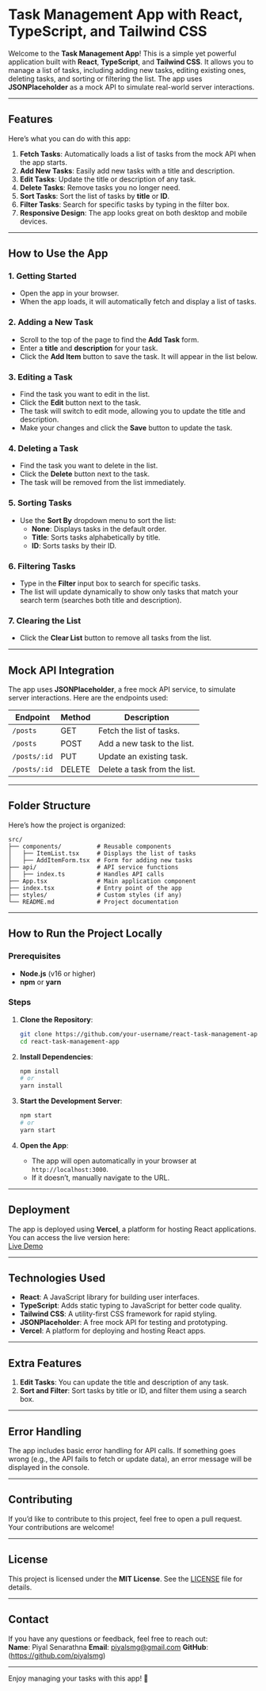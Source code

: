 # Task Management App with React, TypeScript, and Tailwind CSS

Welcome to the **Task Management App**! This is a simple yet powerful application built with **React**, **TypeScript**, and **Tailwind CSS**. It allows you to manage a list of tasks, including adding new tasks, editing existing ones, deleting tasks, and sorting or filtering the list. The app uses **JSONPlaceholder** as a mock API to simulate real-world server interactions.

---

## Features

Here’s what you can do with this app:

1. **Fetch Tasks**: Automatically loads a list of tasks from the mock API when the app starts.
2. **Add New Tasks**: Easily add new tasks with a title and description.
3. **Edit Tasks**: Update the title or description of any task.
4. **Delete Tasks**: Remove tasks you no longer need.
5. **Sort Tasks**: Sort the list of tasks by **title** or **ID**.
6. **Filter Tasks**: Search for specific tasks by typing in the filter box.
7. **Responsive Design**: The app looks great on both desktop and mobile devices.

---

## How to Use the App

### 1. **Getting Started**
- Open the app in your browser.
- When the app loads, it will automatically fetch and display a list of tasks.

### 2. **Adding a New Task**
- Scroll to the top of the page to find the **Add Task** form.
- Enter a **title** and **description** for your task.
- Click the **Add Item** button to save the task. It will appear in the list below.

### 3. **Editing a Task**
- Find the task you want to edit in the list.
- Click the **Edit** button next to the task.
- The task will switch to edit mode, allowing you to update the title and description.
- Make your changes and click the **Save** button to update the task.

### 4. **Deleting a Task**
- Find the task you want to delete in the list.
- Click the **Delete** button next to the task.
- The task will be removed from the list immediately.

### 5. **Sorting Tasks**
- Use the **Sort By** dropdown menu to sort the list:
  - **None**: Displays tasks in the default order.
  - **Title**: Sorts tasks alphabetically by title.
  - **ID**: Sorts tasks by their ID.

### 6. **Filtering Tasks**
- Type in the **Filter** input box to search for specific tasks.
- The list will update dynamically to show only tasks that match your search term (searches both title and description).

### 7. **Clearing the List**
- Click the **Clear List** button to remove all tasks from the list.

---

## Mock API Integration

The app uses **JSONPlaceholder**, a free mock API service, to simulate server interactions. Here are the endpoints used:

| Endpoint                | Method | Description                          |
|-------------------------|--------|--------------------------------------|
| `/posts`                | GET    | Fetch the list of tasks.             |
| `/posts`                | POST   | Add a new task to the list.          |
| `/posts/:id`            | PUT    | Update an existing task.             |
| `/posts/:id`            | DELETE | Delete a task from the list.         |

---

## Folder Structure

Here’s how the project is organized:

```
src/
├── components/          # Reusable components
│   ├── ItemList.tsx     # Displays the list of tasks
│   ├── AddItemForm.tsx  # Form for adding new tasks
├── api/                 # API service functions
│   ├── index.ts         # Handles API calls
├── App.tsx              # Main application component
├── index.tsx            # Entry point of the app
├── styles/              # Custom styles (if any)
└── README.md            # Project documentation
```

---

## How to Run the Project Locally

### Prerequisites
- **Node.js** (v16 or higher)
- **npm** or **yarn**

### Steps

1. **Clone the Repository**:
   ```bash
   git clone https://github.com/your-username/react-task-management-app.git
   cd react-task-management-app
   ```

2. **Install Dependencies**:
   ```bash
   npm install
   # or
   yarn install
   ```

3. **Start the Development Server**:
   ```bash
   npm start
   # or
   yarn start
   ```

4. **Open the App**:
   - The app will open automatically in your browser at `http://localhost:3000`.
   - If it doesn’t, manually navigate to the URL.

---

## Deployment

The app is deployed using **Vercel**, a platform for hosting React applications. You can access the live version here:  
[Live Demo](https://your-vercel-app-url.vercel.app)

---

## Technologies Used

- **React**: A JavaScript library for building user interfaces.
- **TypeScript**: Adds static typing to JavaScript for better code quality.
- **Tailwind CSS**: A utility-first CSS framework for rapid styling.
- **JSONPlaceholder**: A free mock API for testing and prototyping.
- **Vercel**: A platform for deploying and hosting React apps.

---

## Extra Features

1. **Edit Tasks**: You can update the title and description of any task.
2. **Sort and Filter**: Sort tasks by title or ID, and filter them using a search box.

---

## Error Handling

The app includes basic error handling for API calls. If something goes wrong (e.g., the API fails to fetch or update data), an error message will be displayed in the console.

---

## Contributing

If you’d like to contribute to this project, feel free to open a pull request. Your contributions are welcome!

---

## License

This project is licensed under the **MIT License**. See the [LICENSE](LICENSE) file for details.

---

## Contact

If you have any questions or feedback, feel free to reach out:  
**Name**:  Piyal Senarathna
**Email**: piyalsmg@gmail.com
**GitHub**:(https://github.com/piyalsmg)

---

Enjoy managing your tasks with this app! 🚀
